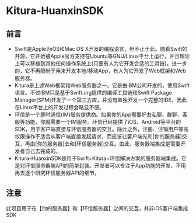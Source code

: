 # Kitura-HuanxinSDK

## 前言

* Swift是Apple为iOS和Mac OS X开发的编程语言，但不止于此。随着Swift的开源，它开始被Apple官方支持在Ubuntu等GNU/Linux平台上运行，并且理论上可以移植到其他任何操作系统上(只要有人为它开发合适的工具链)。进一步的，它不再限制于用来开发本地/移动App，有人为它开发了Web框架和Web服务器。
* Kitura是上述Web框架和Web服务器之一。它是由IBM公司开发的，使用Swift语言。不过IBM只是基于Swift.org提供的编译工具链和Swift Package Manager(SPM)开发了一个第三方库，并没有单独开发一个完整的IDE，因此在Linux平台上的开发过程会略显不便。
* 环信是一个即时通信(IM)服务提供商。如果你的App需要好友私聊、群聊、客服等功能，你就需要一个IM服务。环信已经提供了iOS、Android等平台的SDK，用于客户端直接与环信服务器的交互。除此之外，注册、注销用户等高权限操作不适合从客户端直接发起请求，而应该让客户端先和[你的服务器]交互，再由[你的服务器]去和[环信服务器]交互。由此，服务器端集成是需要开发者自己去完成的。
* Kitura-HuanxinSDK是用于Swift+Kitura+环信解决方案的服务器端集成。它是对环信服务器端API的简单封装。开发者可以专注于App功能的开发，不用再去逐个研究环信服务器API的细节。

## 注意
此项目用于在【你的服务器】和【环信服务器】之间的交互，并非iOS客户端集成SDK
